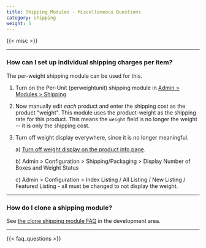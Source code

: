 ```yaml
---
title: Shipping Modules - Miscellaneous Questions
category: shipping
weight: 5
---
```


{{< misc >}} 

--- 

### How can I set up individual shipping charges per item? 
The per-weight shipping module can be used for this.

1. Turn on the Per-Unit (perweightunit) shipping module in [Admin > Modules > Shipping](/user/admin_pages/modules/shipping/)

2. Now manually edit *each* product and enter the shipping cost as the product "weight".
    This module uses the product-weight as the shipping rate for this product.  This means the `weight` field is no longer the weight -- it is only the shipping cost.

3. Turn off weight display everywhere, since it is no longer meaningful.

    a) [Turn off weight display on the product info page](/user/template/basic_customizations/#can-i-turn-off-fields-from-my-product-info-page). 

    b) Admin > Configuration > Shipping/Packaging > Display Number of Boxes and Weight Status

    c) Admin > Configuration > Index Listing / All Listing / New Listing / Featured Listing - all must be changed to not display the weight. 

---
### How do I clone a shipping module? 
See [the clone shipping module FAQ](/dev/code/modules/clone_shipping/) in the development area.

---
<!-- please keep this at the end --> 
{{< faq_questions >}}
